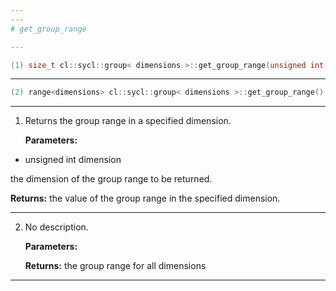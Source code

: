 ```yaml
---
---
# get_group_range

---
```


```cpp
(1) size_t cl::sycl::group< dimensions >::get_group_range(unsigned int dimension) const
```

---

```cpp
(2) range<dimensions> cl::sycl::group< dimensions >::get_group_range() const
```

---

1. Returns the group range in a specified dimension. 

   **Parameters:**

  * unsigned int dimension

   the dimension of the group range to be returned. 

   **Returns:** the value of the group range in the specified dimension. 

---

2. No description.

   **Parameters:**

   **Returns:** the group range for all dimensions 

---

